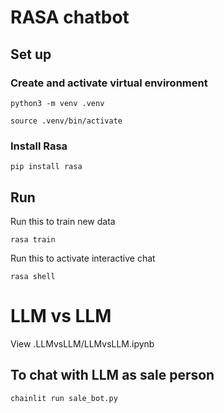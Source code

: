 # RASA chatbot

## Set up

### Create and activate virtual environment

``` shell
python3 -m venv .venv

source .venv/bin/activate
```

### Install Rasa

``` shell
pip install rasa
```

## Run

Run this to train new data

``` shell
rasa train
```

Run this to activate interactive chat

``` shell
rasa shell 
```

# LLM vs LLM

View .LLMvsLLM/LLMvsLLM.ipynb

## To chat with LLM as sale person

```shell
chainlit run sale_bot.py 
```
